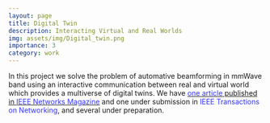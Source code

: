 ```yaml
---
layout: page
title: Digital Twin
description: Interacting Virtual and Real Worlds
img: assets/img/Digital_twin.png
importance: 3
category: work
---
```


In this project we solve the problem of automative beamforming in mmWave band using an interactive communication between real and virtual world which provides a multiverse of digital twins. We have <a href="https://debashriroy.github.io/journals/"><font color="#3333FF">one article</font> published in <font color="#3333FF">IEEE Networks Magazine</font></a>  and one under submission in <font color="#3333FF">IEEE Transactions on Networking</font>, and several under preparation.
